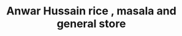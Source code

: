 ---
title: "Anwar Hussain rice , masala and general store"
url: /karachi/anwar-hussain-rice-masala-and-general-store/
shop: general
---
